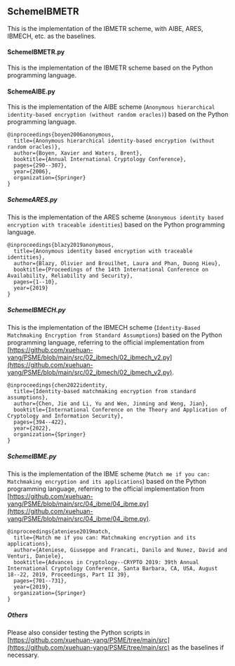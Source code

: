 ## SchemeIBMETR

This is the implementation of the IBMETR scheme, with AIBE, ARES, IBMECH, etc. as the baselines. 

#### SchemeIBMETR.py

This is the implementation of the IBMETR scheme based on the Python programming language. 

#### SchemeAIBE.py

This is the implementation of the AIBE scheme (``Anonymous hierarchical identity-based encryption (without random oracles)``) based on the Python programming language. 

```
@inproceedings{boyen2006anonymous,
  title={Anonymous hierarchical identity-based encryption (without random oracles)},
  author={Boyen, Xavier and Waters, Brent},
  booktitle={Annual International Cryptology Conference},
  pages={290--307},
  year={2006},
  organization={Springer}
}
```

##### SchemeARES.py

This is the implementation of the ARES scheme (``Anonymous identity based encryption with traceable identities``) based on the Python programming language. 

```
@inproceedings{blazy2019anonymous,
  title={Anonymous identity based encryption with traceable identities},
  author={Blazy, Olivier and Brouilhet, Laura and Phan, Duong Hieu},
  booktitle={Proceedings of the 14th International Conference on Availability, Reliability and Security},
  pages={1--10},
  year={2019}
}
```

##### SchemeIBMECH.py

This is the implementation of the IBMECH scheme (``Identity-Based Matchmaking Encryption from Standard Assumptions``) based on the Python programming language, referring to the official implementation from [https://github.com/xuehuan-yang/PSME/blob/main/src/02_ibmech/02_ibmech_v2.py](https://github.com/xuehuan-yang/PSME/blob/main/src/02_ibmech/02_ibmech_v2.py). 

```
@inproceedings{chen2022identity,
  title={Identity-based matchmaking encryption from standard assumptions},
  author={Chen, Jie and Li, Yu and Wen, Jinming and Weng, Jian},
  booktitle={International Conference on the Theory and Application of Cryptology and Information Security},
  pages={394--422},
  year={2022},
  organization={Springer}
}
```

##### SchemeIBME.py

This is the implementation of the IBME scheme (``Match me if you can: Matchmaking encryption and its applications``) based on the Python programming language, referring to the official implementation from [https://github.com/xuehuan-yang/PSME/blob/main/src/04_ibme/04_ibme.py](https://github.com/xuehuan-yang/PSME/blob/main/src/04_ibme/04_ibme.py). 

```
@inproceedings{ateniese2019match,
  title={Match me if you can: Matchmaking encryption and its applications},
  author={Ateniese, Giuseppe and Francati, Danilo and Nunez, David and Venturi, Daniele},
  booktitle={Advances in Cryptology--CRYPTO 2019: 39th Annual International Cryptology Conference, Santa Barbara, CA, USA, August 18--22, 2019, Proceedings, Part II 39},
  pages={701--731},
  year={2019},
  organization={Springer}
}
```

##### Others

Please also consider testing the Python scripts in [https://github.com/xuehuan-yang/PSME/tree/main/src](https://github.com/xuehuan-yang/PSME/tree/main/src) as the baselines if necessary. 
